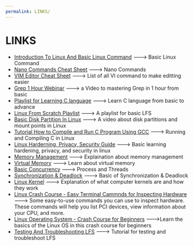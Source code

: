 ```yaml
---
permalink: LINKS/
---
```

# LINKS

* [Introduction To Linux And Basic Linux Command](https://www.youtube.com/results?search_query=linux+debian+for+beginners) ---> Basic Linux Command
* [Nano Commands Cheat Sheet](https://www.thegeekdiary.com/basic-nano-commands-cheat-sheet/) ---> Nano Commands
* [VIM Editor Cheat Sheet](https://vim.rtorr.com/) ---> List of all VI command to make editting easier
* [Grep 1 Hour Webinar](https://www.youtube.com/watch?v=DEgErzyUR2Q) ---> a Video to mastering Grep in 1 hour from basic
* [Playlist for Learning C language](https://www.youtube.com/watch?v=KnvbUiSxvbM&list=PL98qAXLA6aftD9ZlnjpLhdQAOFI8xIB6e) ---> Learn C language from basic to advance
* [Linux From Scratch Playlist](https://www.youtube.com/watch?v=9TYr1mCzMcg&list=PLyc5xVO2uDsAlIkKBIGauDQ6LejoQovyL) ---> A playlist for basic LFS
* [Basic Disk Partition In Linux](https://www.youtube.com/watch?v=9i_oZkgd4c8) ---> A video about disk partitions and mount points in Linux
* [Tutorial How to Compile and Run C Program Using GCC](https://www.youtube.com/watch?v=oLjN6jAg-sY) ---> Running and Compiling C in Linux
* [Linux Harderning, Privacy, Security Guide](https://www.youtube.com/watch?v=Sa0KqbpLye4) ---> Basic learning hardening, privacy, and security in linux
* [Memory Management](https://www.youtube.com/watch?v=UDPYpf-nsDY) ---> Explaination about memory management
* [Virtual Memory](https://www.youtube.com/watch?v=qcBIvnQt0Bw&list=PLiwt1iVUib9s2Uo5BeYmwkDFUh70fJPxX) ---> Learn about virtual memory
* [Basic Concurrency](https://www.youtube.com/watch?v=Wv7mzX8w3jI) ---> Process and Threads
* [Synchronization & Deadlock](https://www.youtube.com/watch?v=hMA6LWN_IBQ&list=PL0rQdWUGhRqrjIgZAkv3i2QujZzHWwGJC) ---> Basic of Synchronization & Deadlock
* [Linux Kernel](https://www.youtube.com/watch?v=JDfo2Lc7iLU) ---> Explanation of what computer kernels are and how they work
* [Linux Crash Course - Easy Terminal Cammnds for Inspecting Hardware](https://youtu.be/oGyJr-iUwt8?si=59V2boc0XfmlFekg) ---> Some easy-to-use commands you can use to inspect hardware. These commands will help you list PCI devices, view information about your CPU, and more.
* [Linux Operating System - Crash Course for Beginners](https://www.youtube.com/watch?v=ROjZy1WbCIA) --->Learn the basics of the Linux OS in this crash course for beginners
* [Testing And Troubleshooting LFS](https://www.youtube.com/watch?v=xTrGgKYA1BE) ---> Tutorial for testing and troubleshoot LFS
